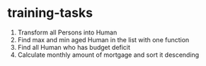 # training-tasks

1. Transform all Persons into Human
2. Find max and min aged Human in the list with one function
3. Find all Human who has budget deficit
4. Calculate monthly amount of mortgage and sort it descending
